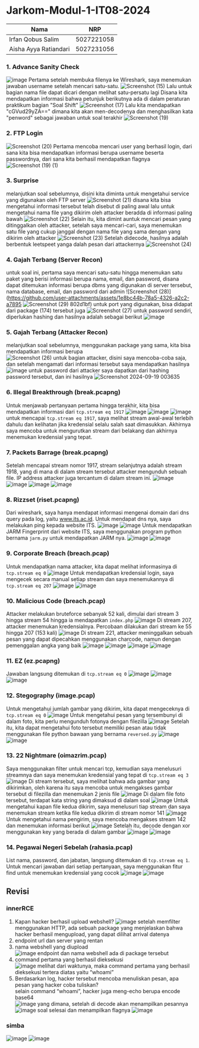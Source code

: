 # Jarkom-Modul-1-IT08-2024

| Nama          | NRP          |
| ------------- | ------------ |
| Irfan Qobus Salim | 5027221058 |
| Aisha Ayya Ratiandari | 5027231056 |

### 1. Advance Sanity Check
![image](https://github.com/user-attachments/assets/f9946ff3-7f82-435a-89ac-1a3bed12c644)
Pertama setelah membuka filenya ke Wireshark, saya menemukan jawaban username setelah mencari satu-satu.
![Screenshot (15)](https://github.com/user-attachments/assets/3cdcbcb9-adf6-45c0-8516-e0e0675c1925)
Lalu untuk bagian nama file dapat dicari dengan melihat satu-persatu lagi
Disana kita mendapatkan informasi bahwa petunjuk berikutnya ada di dalam peraturan praktikum bagian "Soal Shift"
![Screenshot (17)](https://github.com/user-attachments/assets/3074517a-56d1-4008-a727-7497a9f8a646)
Lalu kita mendapatkan "cGVud29yZA==" dimana kita akan men-decodenya dan menghasilkan kata "penword" sebagai jawaban untuk soal terakhir
![Screenshot (19)](https://github.com/user-attachments/assets/cc4de6dd-ad3c-45f7-9f66-d53510a097be)

### 2. FTP Login
![Screenshot (20)](https://github.com/user-attachments/assets/5044a37a-6667-42d5-b6c1-44932cb91bcf)
Pertama mencoba mencari user yang berhasil login, dari sana kita bisa mendapatkan informasi berupa username beserta passwordnya, dari sana kita berhasil mendapatkan flagnya
![Screenshot (19) (1)](https://github.com/user-attachments/assets/e6b54950-ddec-4730-ae19-ce7c41a21297)

### 3. Surprise
melanjutkan soal sebelumnya, disini kita diminta untuk mengetahui service yang digunakan oleh FTP server
![Screenshot (21)](https://github.com/user-attachments/assets/382ca43e-795d-4f25-8b32-305860853daf)
disana kita bisa mengetahui informasi tersebut telah disebut di paling awal
lalu untuk mengetahui nama file yang dikirim oleh attacker beradda di informasi paling bawah
![Screenshot (22)](https://github.com/user-attachments/assets/b532b773-39e5-40e5-9252-0e4661467679)
Selain itu, kita dimint auntuk mencari pesan yang ditinggalkan oleh attacker,
setelah saya mencari-cari, saya menemukan satu file yang cukup janggal dengan nama file yang sama dengan yang dikirim oleh attacker
![Screenshot (23)](https://github.com/user-attachments/assets/34081683-d9f6-4dfc-9588-dd02e426a547)
Setelah didecode, hasilnya adalah berbentuk leetspeet yanga dalah pesan dari attackernya
![Screenshot (24)](https://github.com/user-attachments/assets/ebab4cd2-eb4c-4467-bdce-eb6b90ae383f)

### 4. Gajah Terbang (Server Recon)
untuk soal ini, pertama saya mencari satu-satu hingga menemukan satu paket yang berisi informasi berupa nama, email, dan password, disana dapat ditemukan informasi berupa dbms yang digunakan di server tersebut, nama database, email, dan password dari admin
![Screenshot (28)](https://github.com/user-attachments/assets/1e8bc44b-78a5-4326-a2c2-a7895
![Screenshot (29)](https://github.com/user-attachments/assets/4939a533-2ae5-4a3e-aaf4-49a2799bc575)
802d1bf)
untuk port yang digunakan, bisa didapat dari package (174) tersebut juga
![Screenshot (27)](https://github.com/user-attachments/assets/750287bb-c217-4458-a8a3-557b60b9e451)
untuk password sendiri, diperlukan hashing dan hasilnya adalah sebagai berikut
![image](https://github.com/user-attachments/assets/1db2165d-c75f-43e9-9bf9-6693206b1056)

### 5. Gajah Terbang (Attacker Recon)
melanjutkan soal sebelumnya, menggunakan package yang sama, kita bisa mendapatkan informasi berupa <br>
![Screenshot (26)](https://github.com/user-attachments/assets/31fd5099-46d8-47f5-b6ac-2023e807ff5a)
untuk bagian attacker, disini saya mencoba-coba saja, dan setelah mengamati dari informasi tersebut saya mendapatkan hasilnya
![image](https://github.com/user-attachments/assets/694caa7e-a4c2-466f-8117-c8b1a64baf63)
untuk password dari attacker saya dapatkan dari hashing password tersebut, dan ini hasilnya
![Screenshot 2024-09-19 003635](https://github.com/user-attachments/assets/eb82051d-64a6-4358-8cce-ddce1be59543)

### 6. Illegal Breakthrough (break.pcapng)
Untuk menjawab pertanyaan pertama hingga terakhir, kita bisa mendapatkan informasi dari `tcp.stream eq 1917`
![image](https://github.com/user-attachments/assets/9c92d715-5622-4fe4-b073-20a314fc3753)
![image](https://github.com/user-attachments/assets/e799e963-21ee-4e0d-9013-9a9e80b606f2)
![image](https://github.com/user-attachments/assets/182d8867-1a3c-43aa-a783-cac73b8ce2fa)
untuk mencapai `tcp.stream eq 1917`, saya melihat stream awal-awal terlebih dahulu dan kelihatan jika kredensial selalu salah saat dimasukkan. Akhirnya saya mencoba untuk mengurutkan stream dari belakang dan akhirnya menemukan kredensial yang tepat.

### 7. Packets Barrage (break.pcapng)
Setelah mencapai stream nomor 1917, stream selanjutnya adalah stream 1918, yang di mana di dalam stream tersebut attacker mengunduh sebuah file. IP address attacker juga tercantum di dalam stream ini.
![image](https://github.com/user-attachments/assets/26c7dbd1-d8b0-44b6-8387-9b61a7ee2b9e)
![image](https://github.com/user-attachments/assets/f5084c8a-2a57-400b-9c04-db98ebe4be7f)
![image](https://github.com/user-attachments/assets/5adeb7f6-c0fd-41d0-aac7-2472550f89a8)
![image](https://github.com/user-attachments/assets/19d965d7-3739-4c7f-abee-43da9be2522b)

### 8. Rizzset (riset.pcapng)
Dari wireshark, saya hanya mendapat informasi mengenai domain dari dns query pada log, yaitu www.its.ac.id. Untuk mendapat dns nya, saya melakukan ping kepada website ITS.
![image](https://github.com/user-attachments/assets/d990ce8f-12a1-4718-a9cb-f745b274d169)
![image](https://github.com/user-attachments/assets/283c16e2-ed1c-47c7-9f86-5aa26094b891)
Untuk mendapatkan JARM Fingerprint dari website ITS, saya menggunakan program python bernama `jarm.py` untuk mendapatkan JARM nya.
![image](https://github.com/user-attachments/assets/8130002b-c380-42f8-abf2-141aafbebf2a)
![image](https://github.com/user-attachments/assets/a21abce5-41e8-41f9-82cb-170af6787a75)

### 9. Corporate Breach (breach.pcap)
Untuk mendapatkan nama attacker, kita dapat melihat informasinya di `tcp.stream eq 0`
![image](https://github.com/user-attachments/assets/74a0136b-acca-42ce-ba67-5b490fb10316)
Untuk mendapatkan kredensial login, saya mengecek secara manual setiap stream dan saya menemukannya di `tcp.stream eq 207`
![image](https://github.com/user-attachments/assets/abe47863-0cdd-447a-865f-923d9998573e)
![image](https://github.com/user-attachments/assets/9663c278-545b-4d5a-a2a1-d7f6ea3ff971)

### 10. Malicious Code (breach.pcap)
Attacker melakukan bruteforce sebanyak 52 kali, dimulai dari stream 3 hingga stream 54 hingga ia mendapatkan `index.php`
![image](https://github.com/user-attachments/assets/006aecad-b327-4437-9f78-4d66b69e833c)
Di stream 207, attacker menemukan kredensialnya. Percobaan dilakukan dari stream ke 55 hingga 207 (153 kali)
![image](https://github.com/user-attachments/assets/885d9ae8-c123-4b27-a485-f40fba4b4e59)
Di stream 221, attacker meninggalkan sebuah pesan yang dapat dipecahkan menggunakan charcode, namun dengan pemenggalan angka yang baik
![image](https://github.com/user-attachments/assets/f5240607-d937-4dfe-b0de-2351b32aca15)
![image](https://github.com/user-attachments/assets/39083cab-12b2-477f-aae3-ef9c80985508)
![image](https://github.com/user-attachments/assets/04c707c1-15e2-4bc2-a085-1df83519a4b2)
![image](https://github.com/user-attachments/assets/47e5a8e8-bcc4-4d0e-957a-7fa5db0cc24b)

### 11. EZ (ez.pcapng)
Jawaban langsung ditemukan di `tcp.stream eq 0`
![image](https://github.com/user-attachments/assets/8e3e30ea-964f-4668-a47b-ef9f2d928646)
![image](https://github.com/user-attachments/assets/fc5b2903-b3c7-4aa7-a00e-a95191673d12)
![image](https://github.com/user-attachments/assets/b2983813-9232-4e28-9422-cc925cefadcb)

### 12. Stegography (image.pcap)
Untuk mengetahui jumlah gambar yang dikirim, kita dapat mengeceknya di `tcp.stream eq 0`
![image](https://github.com/user-attachments/assets/fcd2b941-dd87-49ca-8eb1-52d9874a42da)
Untuk mengetahui pesan yang tersembunyi di dalam foto, kita perlu mengunduh fotonya dengan filezilla
![image](https://github.com/user-attachments/assets/51613226-7a15-4319-b40b-fe358f7f6d6e)
Setelah itu, kita dapat mengetahui foto tersebut memiliki pesan atau tidak menggunakan file python bawaan yang bernama `reversed.py`
![image](https://github.com/user-attachments/assets/fc1b3827-e4a1-4a39-b6c2-02fe5061833a)
![image](https://github.com/user-attachments/assets/38fdd95f-220e-4ba1-a903-56a932adc098)

### 13. 22 Nightmare (oimazrim.pcap)
Saya menggunakan filter untuk mencari tcp, kemudian saya menelusuri streamnya dan saya menemukan kredensial yang tepat di `tcp.stream eq 3`
![image](https://github.com/user-attachments/assets/7cb1b610-d517-4143-9902-c51e1aaa91cd)
Di stream tersebut, saya melihat bahwa ada gambar yang dikirimkan, oleh karena itu saya mencoba untuk mengakses gambar tersebut di filezilla dan menemukan 2 jenis file
![image](https://github.com/user-attachments/assets/208b3adf-a147-4368-abf5-658e2b4f6acb)
Di dalam file foto tersebut, terdapat kata string yang dimaksud di dalam soal
![image](https://github.com/user-attachments/assets/e9ceb007-a510-4865-91e8-faaeff6d4b84)
Untuk mengetahui kapan file kedua dikirim, saya menelusuri tiap stream dan saya menemukan stream ketika file kedua dikirim di stream nomor 141
![image](https://github.com/user-attachments/assets/1a34a933-545c-41b6-88e6-3ba45824ef80)
Untuk mengetahui nama pengirim, saya mencoba mengakses stream 142 dan menemukan informasi berikut
![image](https://github.com/user-attachments/assets/13d97a77-0935-4b5f-b0e5-2c869dcdfb66)
Setelah itu, decode dengan xor menggunakan key yang berada di dalam gambar
![image](https://github.com/user-attachments/assets/a95bab2d-cb4e-420d-a13a-01a5a97e9385)
![image](https://github.com/user-attachments/assets/bdbfed38-43de-40ec-83cf-27cde5c225c9)

### 14. Pegawai Negeri Sebelah (rahasia.pcap)
List nama, password, dan jabatan, langsung ditemukan di `tcp.stream eq 1`. Untuk mencari jawaban dari setiap pertanyaan, saya menggunakan fitur find untuk menemukan kredensial yang cocok
![image](https://github.com/user-attachments/assets/8dab55c7-85d4-4d7a-b607-53dde00f2d28)
![image](https://github.com/user-attachments/assets/7d157b48-2bb9-436f-90b4-b3cca842c7e7)

## Revisi

### innerRCE

1. Kapan hacker berhasil upload webshell?
    ![image](https://github.com/user-attachments/assets/ff071d28-7dc9-4df5-a421-c1de32fe6edc)
    setelah memfilter menggunakan HTTP, ada sebuah package yang menjelaskan bahwa hacker berhasil mengupload, yang dapat dilihat arrival datenya     
2. endpoint url dan server yang rentan
3. nama webshell yang diupload    
     ![image](https://github.com/user-attachments/assets/09fc1bf1-deac-49c8-b292-5429cb970f7c)
    endpoint dan nama webshell ada di package tersebut    
4. command pertama yang berhasil dieksekusi    
    ![image](https://github.com/user-attachments/assets/fe572e0c-47cd-4fd3-98e8-a4182304c20b)
    melihat dari waktunya, maka command pertama yang berhasil dieksekusi tertera diatas yaitu “whoami”    
5. Berdasarkan log, hacker tersebut mencoba menuliskan pesan, apa pesan yang hacker coba tuliskan?    
    selain command “whoami”, hacker juga meng-echo berupa encode base64    
    ![image](https://github.com/user-attachments/assets/956c72a7-0612-4ccc-ba3c-16fcbdf2a473)
    yang dimana, setelah di decode akan menampilkan pesannya    
   ![image](https://github.com/user-attachments/assets/ccc3313d-403e-41c3-ada2-7a9dca3227e2)
soal selesai dan menampilkan flagnya
![image](https://github.com/user-attachments/assets/a8f89d25-bd63-4881-be8d-0aa730b1604c)

### simba
![image](https://github.com/user-attachments/assets/020795d5-c919-4355-a5c4-878198b82939)
![image](https://github.com/user-attachments/assets/e12d88b3-fec8-4429-b179-081e07088811)







